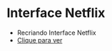 # Interface Netflix
 - Recriando Interface Netflix <br>
 - [Clique para ver](https://victorrodrigofreitas.github.io/interface-netflix/)
